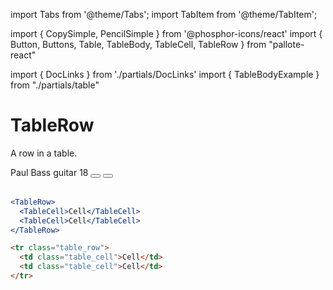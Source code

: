---
---
import Tabs from '@theme/Tabs';
import TabItem from '@theme/TabItem';

import { CopySimple, PencilSimple } from '@phosphor-icons/react'
import { Button, Buttons, Table, TableBody, TableCell, TableRow } from "pallote-react"

import { DocLinks } from './partials/DocLinks'
import { TableBodyExample } from "./partials/table"

# TableRow

A row in a table.

<DocLinks
  figma="https://www.figma.com/design/bEeQ97jqZFWepD0x4oU5k7/Pallote?node-id=2819-5157&t=ZYFabUeMuvoaOdby-11"
  storybook="https://react.pallote.com/?path=/docs/components-tablerow--docs"
/>

<div class="docs_block">
  <Table>
    <TableBody>
      <TableRow>
        <TableCell>Paul</TableCell>
        <TableCell>Bass guitar</TableCell>
        <TableCell kind="number">18</TableCell>
        <TableCell kind="action">
          <Buttons>
            <Button kind="icon" size="sm"><PencilSimple /></Button>
            <Button kind="icon" color="secondary" size="sm"><CopySimple /></Button>
          </Buttons>
        </TableCell>
      </TableRow>
    </TableBody>
  </Table>
</div>

<Tabs groupId="package" queryString>
  <TabItem value="react" label="React">

```jsx
<TableRow>
  <TableCell>Cell</TableCell>
  <TableCell>Cell</TableCell>
</TableRow>
```
  </TabItem>
  <TabItem value="css" label="CSS">

```html
<tr class="table_row">
  <td class="table_cell">Cell</td>
  <td class="table_cell">Cell</td>
</tr>
```
  </TabItem>
</Tabs>
